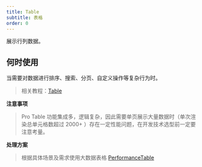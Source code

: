```yaml
---
title: Table
subtitle: 表格
order: 0
---
```


展示行列数据。

## 何时使用

当需要对数据进行排序、搜索、分页、自定义操作等复杂行为时。

> 相关教程：[Table](/zh/tutorials/table-advance)

**注意事项**

> Pro Table 功能集成多，逻辑复杂，因此需要单页展示大量数据时（单次渲染总单元格数超过 2000+ ）存在一定性能问题，在开发技术选型前一定要注意考量。

**处理方案** 

> 根据具体场景及需求使用大数据表格 [PerformanceTable](/zh/procmp/data-display/performance-table)
